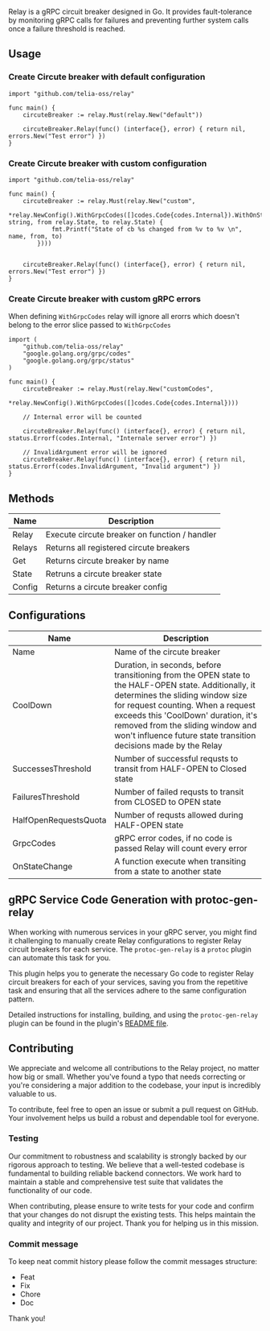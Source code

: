 Relay is a gRPC circuit breaker designed in Go. It provides fault-tolerance by monitoring gRPC calls for failures and preventing further system calls once a failure threshold is reached.

## Usage

### Create Circute breaker with default configuration
```
import "github.com/telia-oss/relay"

func main() {
    circuteBreaker := relay.Must(relay.New("default"))

    circuteBreaker.Relay(func() (interface{}, error) { return nil, errors.New("Test error") })
}
```

### Create Circute breaker with custom configuration
```
import "github.com/telia-oss/relay"

func main() {
    circuteBreaker := relay.Must(relay.New("custom", 
        *relay.NewConfig().WithGrpcCodes([]codes.Code{codes.Internal}).WithOnStateChange(func(name string, from relay.State, to relay.State) {
            fmt.Printf("State of cb %s changed from %v to %v \n", name, from, to)
        })))


    circuteBreaker.Relay(func() (interface{}, error) { return nil, errors.New("Test error") })
}
```

### Create Circute breaker with custom gRPC errors

When defining `WithGrpcCodes` relay will ignore all erorrs which doesn't belong to the error slice passed to `WithGrpcCodes`
```
import ( 
    "github.com/telia-oss/relay"
    "google.golang.org/grpc/codes"
	"google.golang.org/grpc/status"
)

func main() {
    circuteBreaker := relay.Must(relay.New("customCodes",
	    *relay.NewConfig().WithGrpcCodes([]codes.Code{codes.Internal})))

    // Internal error will be counted

    circuteBreaker.Relay(func() (interface{}, error) { return nil, status.Errorf(codes.Internal, "Internale server error") })

    // InvalidArgument error will be ignored
    circuteBreaker.Relay(func() (interface{}, error) { return nil, status.Errorf(codes.InvalidArgument, "Invalid argument") })
}
```

## Methods

| Name          | Description   |
| ------------- | ------------- | 
| Relay         | Execute circute breaker on function / handler |
| Relays        | Returns all registered circute breakers |
| Get           | Returns circute breaker by name |
| State         | Retruns a circute breaker state|
| Config        | Returns a circute breaker config

## Configurations

| Name          | Description   |
| ------------- | ------------- | 
| Name                  | Name of the circute  breaker|
| CoolDown              | Duration, in seconds, before transitioning from the OPEN state to the HALF-OPEN state. Additionally, it determines the sliding window size for request counting. When a request exceeds this 'CoolDown' duration, it's removed from the sliding window and won't influence future state transition decisions made by the Relay |
| SuccessesThreshold    | Number of successful requsts to transit  from HALF-OPEN  to Closed state |
| FailuresThreshold     | Number of failed requsts to transit from CLOSED to OPEN state |
| HalfOpenRequestsQuota | Number of requsts allowed during HALF-OPEN  state |
| GrpcCodes             | gRPC error codes, if no code is passed Relay will count every error |
| OnStateChange         | A function execute when transiting from a state to another state |

## gRPC Service Code Generation with protoc-gen-relay

When working with numerous services in your gRPC server, you might find it challenging to manually create Relay configurations to register Relay circuit breakers for each service. The `protoc-gen-relay` is a `protoc` plugin can automate this task for you.

This plugin helps you to generate the necessary Go code to register Relay circuit breakers for each of your services, saving you from the repetitive task and ensuring that all the services adhere to the same configuration pattern.

Detailed instructions for installing, building, and using the `protoc-gen-relay` plugin can be found in the plugin's [README file](https://github.com/telia-oss/relay/tree/main/pkg/protoc-gen-relay/README.md).

## Contributing

We appreciate and welcome all contributions to the Relay project, no matter how big or small. Whether you've found a typo that needs correcting or you're considering a major addition to the codebase, your input is incredibly valuable to us.

To contribute, feel free to open an issue or submit a pull request on GitHub. Your involvement helps us build a robust and dependable tool for everyone.

### Testing

Our commitment to robustness and scalability is strongly backed by our rigorous approach to testing. We believe that a well-tested codebase is fundamental to building reliable backend connectors. We work hard to maintain a stable and comprehensive test suite that validates the functionality of our code.

When contributing, please ensure to write tests for your code and confirm that your changes do not disrupt the existing tests. This helps maintain the quality and integrity of our project. Thank you for helping us in this mission.

### Commit message

To keep neat commit history please follow the commit messages structure:

- Feat
- Fix
- Chore
- Doc

Thank you!